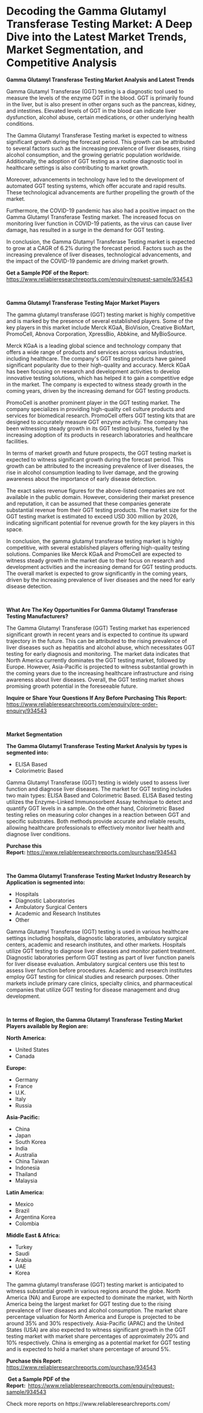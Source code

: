 <p><h1>Decoding the Gamma Glutamyl Transferase Testing Market: A Deep Dive into the Latest Market Trends, Market Segmentation, and Competitive Analysis</h1></p><p><strong>Gamma Glutamyl Transferase Testing Market Analysis and Latest Trends</strong></p>
<p><p>Gamma Glutamyl Transferase (GGT) testing is a diagnostic tool used to measure the levels of the enzyme GGT in the blood. GGT is primarily found in the liver, but is also present in other organs such as the pancreas, kidney, and intestines. Elevated levels of GGT in the blood can indicate liver dysfunction, alcohol abuse, certain medications, or other underlying health conditions.</p><p>The Gamma Glutamyl Transferase Testing market is expected to witness significant growth during the forecast period. This growth can be attributed to several factors such as the increasing prevalence of liver diseases, rising alcohol consumption, and the growing geriatric population worldwide. Additionally, the adoption of GGT testing as a routine diagnostic tool in healthcare settings is also contributing to market growth.</p><p>Moreover, advancements in technology have led to the development of automated GGT testing systems, which offer accurate and rapid results. These technological advancements are further propelling the growth of the market.</p><p>Furthermore, the COVID-19 pandemic has also had a positive impact on the Gamma Glutamyl Transferase Testing market. The increased focus on monitoring liver function in COVID-19 patients, as the virus can cause liver damage, has resulted in a surge in the demand for GGT testing.</p><p>In conclusion, the Gamma Glutamyl Transferase Testing market is expected to grow at a CAGR of 6.2% during the forecast period. Factors such as the increasing prevalence of liver diseases, technological advancements, and the impact of the COVID-19 pandemic are driving market growth.</p></p>
<p><strong>Get a Sample PDF of the Report:&nbsp;</strong> <a href="https://www.reliableresearchreports.com/enquiry/request-sample/934543">https://www.reliableresearchreports.com/enquiry/request-sample/934543</a></p>
<p>&nbsp;</p>
<p><strong>Gamma Glutamyl Transferase Testing Major Market Players</strong></p>
<p><p>The gamma glutamyl transferase (GGT) testing market is highly competitive and is marked by the presence of several established players. Some of the key players in this market include Merck KGaA, BioVision, Creative BioMart, PromoCell, Abnova Corporation, XpressBio, Abbkine, and MyBioSource.</p><p>Merck KGaA is a leading global science and technology company that offers a wide range of products and services across various industries, including healthcare. The company's GGT testing products have gained significant popularity due to their high-quality and accuracy. Merck KGaA has been focusing on research and development activities to develop innovative testing solutions, which has helped it to gain a competitive edge in the market. The company is expected to witness steady growth in the coming years, driven by the increasing demand for GGT testing products.</p><p>PromoCell is another prominent player in the GGT testing market. The company specializes in providing high-quality cell culture products and services for biomedical research. PromoCell offers GGT testing kits that are designed to accurately measure GGT enzyme activity. The company has been witnessing steady growth in its GGT testing business, fueled by the increasing adoption of its products in research laboratories and healthcare facilities.</p><p>In terms of market growth and future prospects, the GGT testing market is expected to witness significant growth during the forecast period. This growth can be attributed to the increasing prevalence of liver diseases, the rise in alcohol consumption leading to liver damage, and the growing awareness about the importance of early disease detection.</p><p>The exact sales revenue figures for the above-listed companies are not available in the public domain. However, considering their market presence and reputation, it can be assumed that these companies generate substantial revenue from their GGT testing products. The market size for the GGT testing market is estimated to exceed USD 300 million by 2026, indicating significant potential for revenue growth for the key players in this space.</p><p>In conclusion, the gamma glutamyl transferase testing market is highly competitive, with several established players offering high-quality testing solutions. Companies like Merck KGaA and PromoCell are expected to witness steady growth in the market due to their focus on research and development activities and the increasing demand for GGT testing products. The overall market is expected to grow significantly in the coming years, driven by the increasing prevalence of liver diseases and the need for early disease detection.</p></p>
<p>&nbsp;</p>
<p><strong>What Are The Key Opportunities For Gamma Glutamyl Transferase Testing Manufacturers?</strong></p>
<p><p>The Gamma Glutamyl Transferase (GGT) Testing market has experienced significant growth in recent years and is expected to continue its upward trajectory in the future. This can be attributed to the rising prevalence of liver diseases such as hepatitis and alcohol abuse, which necessitates GGT testing for early diagnosis and monitoring. The market data indicates that North America currently dominates the GGT testing market, followed by Europe. However, Asia-Pacific is projected to witness substantial growth in the coming years due to the increasing healthcare infrastructure and rising awareness about liver diseases. Overall, the GGT testing market shows promising growth potential in the foreseeable future.</p></p>
<p><strong>Inquire or Share Your Questions If Any Before Purchasing This Report:</strong> <a href="https://www.reliableresearchreports.com/enquiry/pre-order-enquiry/934543">https://www.reliableresearchreports.com/enquiry/pre-order-enquiry/934543</a></p>
<p>&nbsp;</p>
<p><strong>Market Segmentation</strong></p>
<p><strong>The Gamma Glutamyl Transferase Testing Market Analysis by types is segmented into:</strong></p>
<p><ul><li>ELISA Based</li><li>Colorimetric Based</li></ul></p>
<p><p>Gamma Glutamyl Transferase (GGT) testing is widely used to assess liver function and diagnose liver diseases. The market for GGT testing includes two main types: ELISA Based and Colorimetric Based. ELISA Based testing utilizes the Enzyme-Linked Immunosorbent Assay technique to detect and quantify GGT levels in a sample. On the other hand, Colorimetric Based testing relies on measuring color changes in a reaction between GGT and specific substrates. Both methods provide accurate and reliable results, allowing healthcare professionals to effectively monitor liver health and diagnose liver conditions.</p></p>
<p><strong>Purchase this Report:&nbsp;</strong><a href="https://www.reliableresearchreports.com/purchase/934543">https://www.reliableresearchreports.com/purchase/934543</a></p>
<p>&nbsp;</p>
<p><strong>The Gamma Glutamyl Transferase Testing Market Industry Research by Application is segmented into:</strong></p>
<p><ul><li>Hospitals</li><li>Diagnostic Laboratories</li><li>Ambulatory Surgical Centers</li><li>Academic and Research Institutes</li><li>Other</li></ul></p>
<p><p>Gamma Glutamyl Transferase (GGT) testing is used in various healthcare settings including hospitals, diagnostic laboratories, ambulatory surgical centers, academic and research institutes, and other markets. Hospitals utilize GGT testing to diagnose liver diseases and monitor patient treatment. Diagnostic laboratories perform GGT testing as part of liver function panels for liver disease evaluation. Ambulatory surgical centers use this test to assess liver function before procedures. Academic and research institutes employ GGT testing for clinical studies and research purposes. Other markets include primary care clinics, specialty clinics, and pharmaceutical companies that utilize GGT testing for disease management and drug development.</p></p>
<p>&nbsp;</p>
<p><strong>In terms of Region, the Gamma Glutamyl Transferase Testing Market Players available by Region are:</strong></p>
<p>
    <p> <strong> North America: </strong>
        <ul>
            <li>United States</li>
            <li>Canada</li>
        </ul>
        </p> 
    <p> <strong> Europe: </strong>
        <ul>
            <li>Germany</li>
            <li>France</li>
            <li>U.K.</li>
            <li>Italy</li>
            <li>Russia</li>
        </ul>
        </p> 
    <p> <strong> Asia-Pacific: </strong>
        <ul>
            <li>China</li>
            <li>Japan</li>
            <li>South Korea</li>
            <li>India</li>
            <li>Australia</li>
            <li>China Taiwan</li>
            <li>Indonesia</li>
            <li>Thailand</li>
            <li>Malaysia</li>
        </ul>
        </p> 
    <p> <strong> Latin America: </strong>
        <ul>
            <li>Mexico</li>
            <li>Brazil</li>
            <li>Argentina Korea</li>
            <li>Colombia</li>
        </ul>
        </p> 
    <p> <strong> Middle East & Africa: </strong>
        <ul>
            <li>Turkey</li>
            <li>Saudi</li>
            <li>Arabia</li>
            <li>UAE</li>
            <li>Korea</li>
        </ul>
    </p>
    </p>
<p><p>The gamma glutamyl transferase (GGT) testing market is anticipated to witness substantial growth in various regions around the globe. North America (NA) and Europe are expected to dominate the market, with North America being the largest market for GGT testing due to the rising prevalence of liver diseases and alcohol consumption. The market share percentage valuation for North America and Europe is projected to be around 35% and 30% respectively. Asia-Pacific (APAC) and the United States (USA) are also expected to witness significant growth in the GGT testing market with market share percentages of approximately 20% and 10% respectively. China is emerging as a potential market for GGT testing and is expected to hold a market share percentage of around 5%.</p></p>
<p><strong>Purchase this Report: </strong><a href="https://www.reliableresearchreports.com/purchase/934543">https://www.reliableresearchreports.com/purchase/934543</a></p>
<p>&nbsp;<strong>Get a Sample PDF of the Report:&nbsp;&nbsp;</strong><a href="https://www.reliableresearchreports.com/enquiry/request-sample/934543">https://www.reliableresearchreports.com/enquiry/request-sample/934543</a></p>
<p><strong></strong></p>
<p>Check more reports on https://www.reliableresearchreports.com/</p>